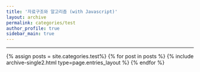 ```yaml
---
title: '자료구조와 알고리즘 (with Javascript)'
layout: archive
permalink: categories/test
author_profile: true
sidebar_main: true
---
```


<!-- 공백이 포함되어 있는 카테고리 이름의 경우 site.categories.['a b c'] 이런식으로! -->

---

{% assign posts = site.categories.test%}
{% for post in posts %} {% include archive-single2.html type=page.entries_layout %} {% endfor %}
